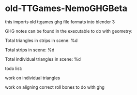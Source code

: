 # old-TTGames-NemoGHGBeta

this imports old ttgames ghg file formats into blender 3

GHG notes can be found in the executable to do with geometry:

Total triangles in strips in scene: %d

Total strips in scene: %d

Total individual triangles in scene: %d

todo list:

work on individual triangles

work on aligning correct roll bones to do with ghg

